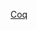 [Coq](Math,%20Statistics,%20Data-processing%20-info%20f2659a86d15c46b481985677d798ee53/Coq%20b60284d979eb4d24a4d9d6a8212bec98.md)